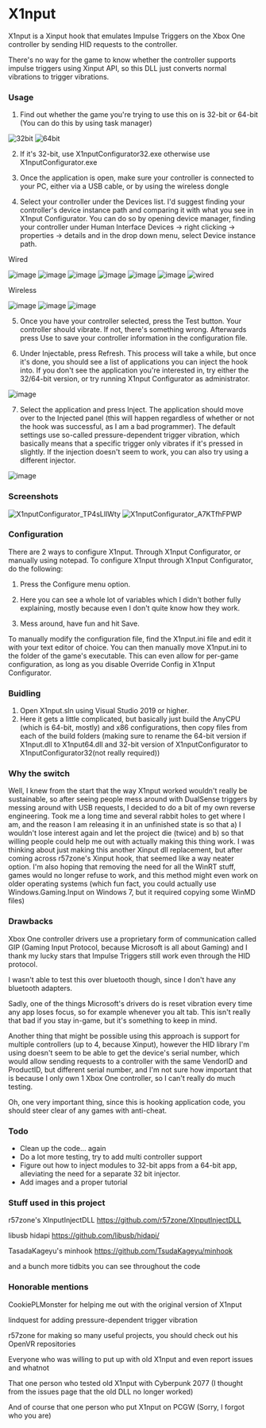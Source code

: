 # X1nput

X1nput is a Xinput hook that emulates Impulse Triggers on the Xbox One controller by sending HID requests to the controller.

There's no way for the game to know whether the controller supports impulse triggers using Xinput API, so this DLL just converts normal vibrations to trigger vibrations.

### Usage

1. Find out whether the game you're trying to use this on is 32-bit or 64-bit (You can do this by using task manager)

![32bit](https://user-images.githubusercontent.com/10870921/123274117-83ee9000-d503-11eb-911e-212974019daa.png)  ![64bit](https://user-images.githubusercontent.com/10870921/123274157-8e108e80-d503-11eb-986a-f855678b8659.png)

2. If it's 32-bit, use X1nputConfigurator32.exe otherwise use X1nputConfigurator.exe
																				 
3. Once the application is open, make sure your controller is connected to your PC, either via a USB cable, or by using the wireless dongle

4. Select your controller under the Devices list. I'd suggest finding your controller's device instance path and comparing it with what you see in X1nput Configurator. You can do so by opening device manager, finding your controller under Human Interface Devices -> right clicking -> properties -> details and in the drop down menu, select Device instance path.

Wired

![image](https://user-images.githubusercontent.com/10870921/123274500-daf46500-d503-11eb-94ff-4c5c013361b7.png)
![image](https://user-images.githubusercontent.com/10870921/123274567-ecd60800-d503-11eb-8f70-6b2ef86baf3b.png)
![image](https://user-images.githubusercontent.com/10870921/123274609-f65f7000-d503-11eb-83f2-0ff59fccb639.png)
![image](https://user-images.githubusercontent.com/10870921/123275531-ae8d1880-d504-11eb-9f32-707579d2386a.png)
![image](https://user-images.githubusercontent.com/10870921/123275427-9ae1b200-d504-11eb-891d-bfae55e6e78a.png)
![image](https://user-images.githubusercontent.com/10870921/123275284-7a195c80-d504-11eb-98ea-4f811822b028.png)
![wired](https://user-images.githubusercontent.com/10870921/123274370-c0ba8700-d503-11eb-9157-6517b8780107.png)

Wireless

![image](https://user-images.githubusercontent.com/10870921/123274799-1f800080-d504-11eb-909d-da1d7ba46261.png)
![image](https://user-images.githubusercontent.com/10870921/123275651-cbc1e700-d504-11eb-894e-772a11a24a48.png)
![image](https://user-images.githubusercontent.com/10870921/123274733-11ca7b00-d504-11eb-9917-d6c73de317c1.png)

5. Once you have your controller selected, press the Test button. Your controller should vibrate. If not, there's something wrong. Afterwards press Use to save your controller information in the configuration file.

6. Under Injectable, press Refresh. This process will take a while, but once it's done, you should see a list of applications you can inject the hook into. If you don't see the application you're interested in, try either the 32/64-bit version, or try running X1nput Configurator as administrator.

![image](https://user-images.githubusercontent.com/10870921/123276073-25c2ac80-d505-11eb-9130-eb7b8426144c.png)

7. Select the application and press Inject. The application should move over to the Injected panel (this will happen regardless of whether or not the hook was successful, as I am a bad programmer). The default settings use so-called pressure-dependent trigger vibration, which basically means that a specific trigger only vibrates if it's pressed in slightly. If the injection doesn't seem to work, you can also try using a different injector.

![image](https://user-images.githubusercontent.com/10870921/123276163-36732280-d505-11eb-902b-34231f256b06.png)


### Screenshots

![X1nputConfigurator_TP4sLlIWty](https://user-images.githubusercontent.com/10870921/123273492-fc088600-d502-11eb-92a1-c9a7a8dafdb5.png)
![X1nputConfigurator_A7KTfhFPWP](https://user-images.githubusercontent.com/10870921/123273501-fdd24980-d502-11eb-92c1-64b1bb59fe6b.png)


### Configuration

There are 2 ways to configure X1nput. Through X1nput Configurator, or manually using notepad. To configure X1nput through X1nput Configurator, do the following:

1. Press the Configure menu option.

2. Here you can see a whole lot of variables which I didn't bother fully explaining, mostly because even I don't quite know how they work.

3. Mess around, have fun and hit Save.

To manually modify the configuration file, find the X1nput.ini file and edit it with your text editor of choice. You can then manually move X1nput.ini to the folder of the game's executable. This can even allow for per-game configuration, as long as you disable Override Config in X1nput Configurator.

### Buidling

1. Open X1nput.sln using Visual Studio 2019 or higher.
2. Here it gets a little complicated, but basically just build the AnyCPU (which is 64-bit, mostly) and x86 configurations, then copy files from each of the build folders (making sure to rename the 64-bit version if X1nput.dll to X1nput64.dll and 32-bit version of X1nputConfigurator to X1nputConfigurator32(not really required))

### Why the switch
Well, I knew from the start that the way X1nput worked wouldn't really be sustainable, so after seeing people mess around with DualSense triggers by messing around with USB requests, I decided to do a bit of my own reverse engineering. Took me a long time and several rabbit holes to get where I am, and the reason I am releasing it in an unfinished state is so that a) I wouldn't lose interest again and let the project die (twice) and b) so that willing people could help me out with actually making this thing work. I was thinking about just making this another Xinput dll replacement, but after coming across r57zone's Xinput hook, that seemed like a way neater option. I'm also hoping that removing the need for all the WinRT stuff, games would no longer refuse to work, and this method might even work on older operating systems (which fun fact, you could actually use Windows.Gaming.Input on Windows 7, but it required copying some WinMD files)

### Drawbacks
Xbox One controller drivers use a proprietary form of communication called GIP (Gaming Input Protocol, because Microsoft is all about Gaming) and I thank my lucky stars that Impulse Triggers still work even through the HID protocol.

I wasn't able to test this over bluetooth though, since I don't have any bluetooth adapters.

Sadly, one of the things Microsoft's drivers do is reset vibration every time any app loses focus, so for example whenever you alt tab. This isn't really that bad if you stay in-game, but it's something to keep in mind.

Another thing that might be possible using this approach is support for multiple controllers (up to 4, because Xinput), however the HID library I'm using doesn't seem to be able to get the device's serial number, which would allow sending requests to a controller with the same VendorID and ProductID, but different serial number, and I'm not sure how important that is because I only own 1 Xbox One controller, so I can't really do much testing.

Oh, one very important thing, since this is hooking application code, you should steer clear of any games with anti-cheat.

### Todo
- Clean up the code... again
- Do a lot more testing, try to add multi controller support
- Figure out how to inject modules to 32-bit apps from a 64-bit app, alleviating the need for a separate 32 bit injector.
- Add images and a proper tutorial

### Stuff used in this project
r57zone's XInputInjectDLL https://github.com/r57zone/XInputInjectDLL

libusb hidapi https://github.com/libusb/hidapi/

TasadaKageyu's minhook https://github.com/TsudaKageyu/minhook

and a bunch more tidbits you can see throughout the code

### Honorable mentions
CookiePLMonster for helping me out with the original version of X1nput

lindquest for adding pressure-dependent trigger vibration

r57zone for making so many useful projects, you should check out his OpenVR repositories

Everyone who was willing to put up with old X1nput and even report issues and whatnot

That one person who tested old X1nput with Cyberpunk 2077 (I thought from the issues page that the old DLL no longer worked)

And of course that one person who put X1nput on PCGW (Sorry, I forgot who you are)
